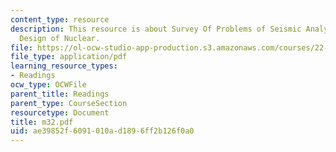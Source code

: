 ```yaml
---
content_type: resource
description: This resource is about Survey Of Problems of Seismic Analysis and Aseismic
  Design of Nuclear.
file: https://ol-ocw-studio-app-production.s3.amazonaws.com/courses/22-314j-structural-mechanics-in-nuclear-power-technology-fall-2006/ae39852f6091010ad1896ff2b126f0a0_m32.pdf
file_type: application/pdf
learning_resource_types:
- Readings
ocw_type: OCWFile
parent_title: Readings
parent_type: CourseSection
resourcetype: Document
title: m32.pdf
uid: ae39852f-6091-010a-d189-6ff2b126f0a0
---
```

